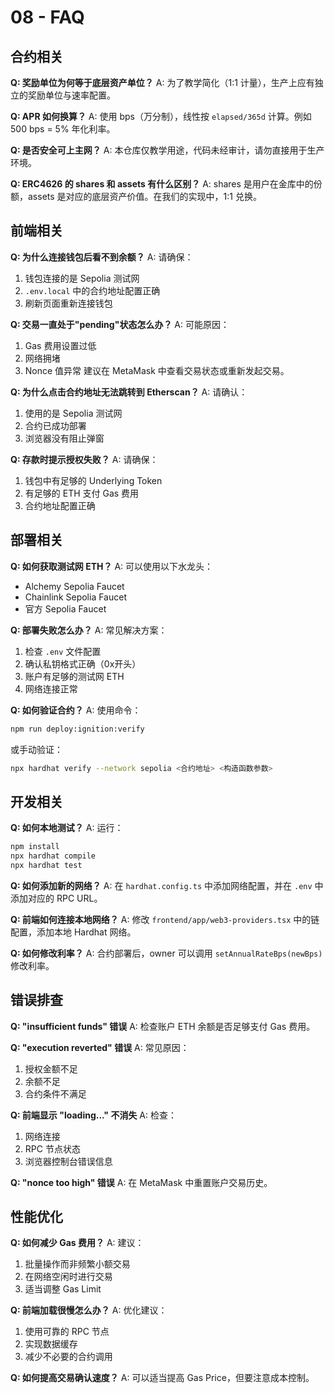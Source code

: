 # 08 - FAQ

## 合约相关

**Q: 奖励单位为何等于底层资产单位？**
A: 为了教学简化（1:1 计量），生产上应有独立的奖励单位与速率配置。

**Q: APR 如何换算？**
A: 使用 bps（万分制），线性按 `elapsed/365d` 计算。例如 500 bps = 5% 年化利率。

**Q: 是否安全可上主网？**
A: 本仓库仅教学用途，代码未经审计，请勿直接用于生产环境。

**Q: ERC4626 的 shares 和 assets 有什么区别？**
A: shares 是用户在金库中的份额，assets 是对应的底层资产价值。在我们的实现中，1:1 兑换。

## 前端相关

**Q: 为什么连接钱包后看不到余额？**
A: 请确保：
1. 钱包连接的是 Sepolia 测试网
2. `.env.local` 中的合约地址配置正确
3. 刷新页面重新连接钱包

**Q: 交易一直处于"pending"状态怎么办？**
A: 可能原因：
1. Gas 费用设置过低
2. 网络拥堵
3. Nonce 值异常
建议在 MetaMask 中查看交易状态或重新发起交易。

**Q: 为什么点击合约地址无法跳转到 Etherscan？**
A: 请确认：
1. 使用的是 Sepolia 测试网
2. 合约已成功部署
3. 浏览器没有阻止弹窗

**Q: 存款时提示授权失败？**
A: 请确保：
1. 钱包中有足够的 Underlying Token
2. 有足够的 ETH 支付 Gas 费用
3. 合约地址配置正确

## 部署相关

**Q: 如何获取测试网 ETH？**
A: 可以使用以下水龙头：
- Alchemy Sepolia Faucet
- Chainlink Sepolia Faucet
- 官方 Sepolia Faucet

**Q: 部署失败怎么办？**
A: 常见解决方案：
1. 检查 `.env` 文件配置
2. 确认私钥格式正确（0x开头）
3. 账户有足够的测试网 ETH
4. 网络连接正常

**Q: 如何验证合约？**
A: 使用命令：
```bash
npm run deploy:ignition:verify
```
或手动验证：
```bash
npx hardhat verify --network sepolia <合约地址> <构造函数参数>
```

## 开发相关

**Q: 如何本地测试？**
A: 运行：
```bash
npm install
npx hardhat compile
npx hardhat test
```

**Q: 如何添加新的网络？**
A: 在 `hardhat.config.ts` 中添加网络配置，并在 `.env` 中添加对应的 RPC URL。

**Q: 前端如何连接本地网络？**
A: 修改 `frontend/app/web3-providers.tsx` 中的链配置，添加本地 Hardhat 网络。

**Q: 如何修改利率？**
A: 合约部署后，owner 可以调用 `setAnnualRateBps(newBps)` 修改利率。

## 错误排查

**Q: "insufficient funds" 错误**
A: 检查账户 ETH 余额是否足够支付 Gas 费用。

**Q: "execution reverted" 错误**
A: 常见原因：
1. 授权金额不足
2. 余额不足
3. 合约条件不满足

**Q: 前端显示 "loading..." 不消失**
A: 检查：
1. 网络连接
2. RPC 节点状态
3. 浏览器控制台错误信息

**Q: "nonce too high" 错误**
A: 在 MetaMask 中重置账户交易历史。

## 性能优化

**Q: 如何减少 Gas 费用？**
A: 建议：
1. 批量操作而非频繁小额交易
2. 在网络空闲时进行交易
3. 适当调整 Gas Limit

**Q: 前端加载很慢怎么办？**
A: 优化建议：
1. 使用可靠的 RPC 节点
2. 实现数据缓存
3. 减少不必要的合约调用

**Q: 如何提高交易确认速度？**
A: 可以适当提高 Gas Price，但要注意成本控制。

